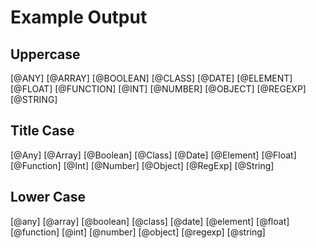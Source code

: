 # Example Output

## Uppercase

[@ANY]
[@ARRAY]
[@BOOLEAN]
[@CLASS]
[@DATE]
[@ELEMENT]
[@FLOAT]
[@FUNCTION]
[@INT]
[@NUMBER]
[@OBJECT]
[@REGEXP]
[@STRING]

## Title Case

[@Any]
[@Array]
[@Boolean]
[@Class]
[@Date]
[@Element]
[@Float]
[@Function]
[@Int]
[@Number]
[@Object]
[@RegExp]
[@String]

## Lower Case

[@any]
[@array]
[@boolean]
[@class]
[@date]
[@element]
[@float]
[@function]
[@int]
[@number]
[@object]
[@regexp]
[@string]